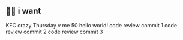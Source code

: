 ## 🍔🍟 i want
KFC crazy Thursday v me 50
hello world!
code review commit 1
code review commit 2
code review commit 3